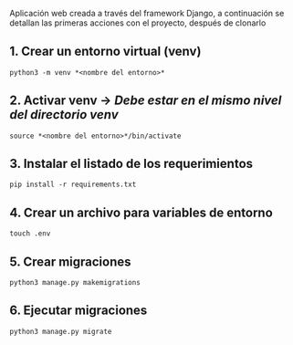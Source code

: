 Aplicación web creada a través del framework Django, a continuación se detallan las primeras acciones con el proyecto, después de clonarlo

## 1. Crear un entorno virtual (venv)
    python3 -m venv *<nombre del entorno>* 

## 2. Activar venv -> *Debe estar en el mismo nivel del directorio venv*
    source *<nombre del entorno>*/bin/activate

## 3. Instalar el listado de los requerimientos
    pip install -r requirements.txt

## 4. Crear un archivo para variables de entorno
    touch .env

## 5. Crear migraciones
    python3 manage.py makemigrations

## 6. Ejecutar migraciones
    python3 manage.py migrate



